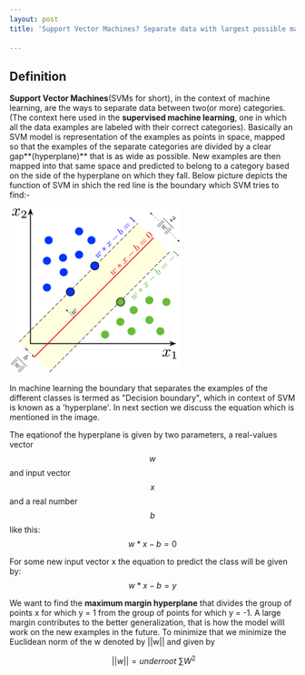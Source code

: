 ```yaml
---
layout: post
title: 'Support Vector Machines? Separate data with largest possible margin!'

---
```


<script type="text/javascript" async
  src="https://cdn.mathjax.org/mathjax/latest/MathJax.js?config=TeX-MML-AM_CHTML">
</script>

## Definition

**Support Vector Machines**(SVMs for short), in the context of machine learning, are the ways to separate data between two(or more) categories. (The context here used in the **supervised machine learning**, one in which all the data examples are labeled with their correct categories). Basically an SVM model is representation of the examples as points in space, mapped so that the examples of the separate categories are divided by a clear gap**(hyperplane)** that is as wide as possible. New examples are then mapped into that same space and predicted to belong to a category based on the side of the hyperplane on which they fall. Below picture depicts the function of SVM in shich the red line is the boundary which SVM tries to find:-

<div class="imgcap">
<img src="/assets/images/blog5_support-vector-machines/blog5_SVM_margin.png">
</div>

In machine learning the boundary that separates the examples of the different classes is termed as "Decision boundary", which in context of SVM is known as a 'hyperplane'. In next section we discuss the equation which is mentioned in the image.

The eqationof the hyperplane is given by two parameters, a real-values vector $$ w $$ and input vector $$ x $$ and a real number $$ b $$ like this:
$$ w*x - b =0 $$

For some new input vector x the equation to predict the class will be given by:
$$ w*x - b = y $$

We want to find the **maximum margin hyperplane** that divides the group of points x for which y = 1 from the group of points for which y = -1. A large margin contributes to the better generalization, that is how the model willl work on the new examples in the future. To minimize that we minimize the Euclidean norm of the w denoted by ||w|| and given by 

$$ \ ||w|| = underroot \ \sum W ^2 $$
